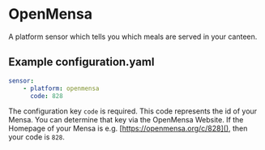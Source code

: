 # OpenMensa
A platform sensor which tells you which meals are served in your canteen.

## Example configuration.yaml
```yaml
sensor:
    - platform: openmensa
      code: 828
```
The configuration key ```code``` is required. This code represents the id of your Mensa.
You can determine that key via the OpenMensa Website. If the Homepage of your Mensa is
e.g. [https://openmensa.org/c/828](), then your code is ```828```.

